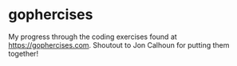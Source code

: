# gophercises

My progress through the coding exercises found at https://gophercises.com. Shoutout to Jon Calhoun for putting them together!
